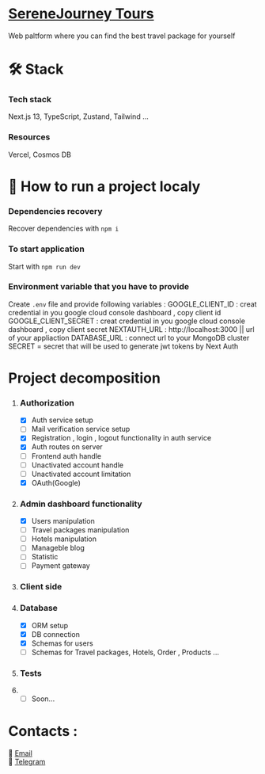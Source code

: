 # <a href="" target="_blank">SereneJourney Tours</a>
Web paltform where you can find the best travel package for yourself<br/>

# 🛠️ Stack 

### Tech stack
Next.js 13, TypeScript, Zustand, Tailwind ...

### Resources
Vercel, Cosmos DB

# 🔧 How to run a project localy
### Dependencies recovery
Recover dependencies with `npm i`
### To start application
Start with `npm run dev`
### Environment variable that you have to provide
Create `.env` file and provide following variables :
GOOGLE_CLIENT_ID : creat credential in you google cloud console dashboard , copy client id
GOOGLE_CLIENT_SECRET : creat credential in you google cloud console dashboard , copy client secret
NEXTAUTH_URL : http://localhost:3000 || url of your appliaction
DATABASE_URL : connect url to your MongoDB cluster
SECRET = secret that will be used to generate jwt tokens by Next Auth

# Project decomposition
1.  ### Authorization
    
    - [x] Auth service setup
    - [ ] Mail verification service setup
    - [x] Registration , login , logout functionality in auth service
    - [x] Auth routes on server
    - [ ] Frontend auth handle
    - [ ] Unactivated account handle
    - [ ] Unactivated account limitation
    - [x] OAuth(Google)

2. ### Admin dashboard functionality
    
    - [x] Users manipulation
    - [ ] Travel packages manipulation
    - [ ] Hotels manipulation
    - [ ] Manageble blog
    - [ ] Statistic
    - [ ] Payment gateway

3. ### Client side

4. ### Database
   
    - [x] ORM setup
    - [x] DB connection
    - [X] Schemas for users
    - [ ] Schemas for Travel packages, Hotels, Order , Products ...
    
6. ### Tests
7. 
    - [ ] Soon...

# Contacts :<br/>
📨 <a href="mailto:zhovanukolexander@gmail.com">Email</a><br/>
📱 <a href="https://t.me/sashazhov" target="_blank">Telegram</a>





